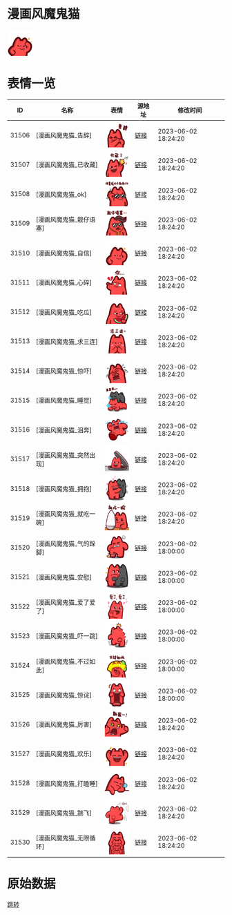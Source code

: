 # 漫画风魔鬼猫

<img src="./cover.png" height="60" alt="cover" />

# 表情一览

|ID|名称|表情|源地址|修改时间|
|----|----|----|----|----|
|31506|[漫画风魔鬼猫_告辞]|<img src="./pic/031506_%5B漫画风魔鬼猫_告辞%5D.png" height="60" alt="告辞"/>|[链接](https://i0.hdslb.com/bfs/garb/dc1341bdbc15bb2f63f4f37d912c5504955e5df8.png)|2023-06-02 18:24:20|
|31507|[漫画风魔鬼猫_已收藏]|<img src="./pic/031507_%5B漫画风魔鬼猫_已收藏%5D.png" height="60" alt="已收藏"/>|[链接](https://i0.hdslb.com/bfs/garb/4cbd793f149663d76fa6183384a69b5db268dd87.png)|2023-06-02 18:24:20|
|31508|[漫画风魔鬼猫_ok]|<img src="./pic/031508_%5B漫画风魔鬼猫_ok%5D.png" height="60" alt="ok"/>|[链接](https://i0.hdslb.com/bfs/garb/9dfae1dd6539790293302d32e724a47a7f154840.png)|2023-06-02 18:24:20|
|31509|[漫画风魔鬼猫_靓仔语塞]|<img src="./pic/031509_%5B漫画风魔鬼猫_靓仔语塞%5D.png" height="60" alt="靓仔语塞"/>|[链接](https://i0.hdslb.com/bfs/garb/53f5a228f7d559200cf228953f290f0103392c5a.png)|2023-06-02 18:24:20|
|31510|[漫画风魔鬼猫_自信]|<img src="./pic/031510_%5B漫画风魔鬼猫_自信%5D.png" height="60" alt="自信"/>|[链接](https://i0.hdslb.com/bfs/garb/39c6e555addb4f2c5a046b20045bf663d68e8c51.png)|2023-06-02 18:24:20|
|31511|[漫画风魔鬼猫_心碎]|<img src="./pic/031511_%5B漫画风魔鬼猫_心碎%5D.png" height="60" alt="心碎"/>|[链接](https://i0.hdslb.com/bfs/garb/611ef58d29c2da7cc917fcf7d3d612b90e986346.png)|2023-06-02 18:24:20|
|31512|[漫画风魔鬼猫_吃瓜]|<img src="./pic/031512_%5B漫画风魔鬼猫_吃瓜%5D.png" height="60" alt="吃瓜"/>|[链接](https://i0.hdslb.com/bfs/garb/d3adac90ea425fa66845a7a860b66b533832fd13.png)|2023-06-02 18:24:20|
|31513|[漫画风魔鬼猫_求三连]|<img src="./pic/031513_%5B漫画风魔鬼猫_求三连%5D.png" height="60" alt="求三连"/>|[链接](https://i0.hdslb.com/bfs/garb/a6de8146ecb2d0b3d2442f8beda65614a6b060e7.png)|2023-06-02 18:24:20|
|31514|[漫画风魔鬼猫_惊吓]|<img src="./pic/031514_%5B漫画风魔鬼猫_惊吓%5D.png" height="60" alt="惊吓"/>|[链接](https://i0.hdslb.com/bfs/garb/47a3c8af79769ceca902a726f8a5c710c024c584.png)|2023-06-02 18:24:20|
|31515|[漫画风魔鬼猫_睡觉]|<img src="./pic/031515_%5B漫画风魔鬼猫_睡觉%5D.png" height="60" alt="睡觉"/>|[链接](https://i0.hdslb.com/bfs/garb/085fd5815b2d1ba0175b33e2934218c23b5df7dd.png)|2023-06-02 18:24:20|
|31516|[漫画风魔鬼猫_泪奔]|<img src="./pic/031516_%5B漫画风魔鬼猫_泪奔%5D.png" height="60" alt="泪奔"/>|[链接](https://i0.hdslb.com/bfs/garb/4aed3218b3294525c7ee229b4ce5c1cb500a82ba.png)|2023-06-02 18:24:20|
|31517|[漫画风魔鬼猫_突然出现]|<img src="./pic/031517_%5B漫画风魔鬼猫_突然出现%5D.png" height="60" alt="突然出现"/>|[链接](https://i0.hdslb.com/bfs/garb/5fa0ff8ac00a5955032fc7c0589f9065ea03cd97.png)|2023-06-02 18:24:20|
|31518|[漫画风魔鬼猫_拥抱]|<img src="./pic/031518_%5B漫画风魔鬼猫_拥抱%5D.png" height="60" alt="拥抱"/>|[链接](https://i0.hdslb.com/bfs/garb/dc3edc1bbb5349e15e42422cfe741f987f59f60c.png)|2023-06-02 18:24:20|
|31519|[漫画风魔鬼猫_就吃一碗]|<img src="./pic/031519_%5B漫画风魔鬼猫_就吃一碗%5D.png" height="60" alt="就吃一碗"/>|[链接](https://i0.hdslb.com/bfs/garb/922c3628b67775c16813cc84bbe0869c767dca5b.png)|2023-06-02 18:24:20|
|31520|[漫画风魔鬼猫_气的跺脚]|<img src="./pic/031520_%5B漫画风魔鬼猫_气的跺脚%5D.png" height="60" alt="气的跺脚"/>|[链接](https://i0.hdslb.com/bfs/garb/a111e68b73f357f6ef10cc39928f1d4a744814bd.png)|2023-06-02 18:00:00|
|31521|[漫画风魔鬼猫_安慰]|<img src="./pic/031521_%5B漫画风魔鬼猫_安慰%5D.png" height="60" alt="安慰"/>|[链接](https://i0.hdslb.com/bfs/garb/e6deea79452bbe51752ce3bcbe34db89353e15ca.png)|2023-06-02 18:00:00|
|31522|[漫画风魔鬼猫_爱了爱了]|<img src="./pic/031522_%5B漫画风魔鬼猫_爱了爱了%5D.png" height="60" alt="爱了爱了"/>|[链接](https://i0.hdslb.com/bfs/garb/f786e10a00b95369379f12abc6b33060a54b1c95.png)|2023-06-02 18:00:00|
|31523|[漫画风魔鬼猫_吓一跳]|<img src="./pic/031523_%5B漫画风魔鬼猫_吓一跳%5D.png" height="60" alt="吓一跳"/>|[链接](https://i0.hdslb.com/bfs/garb/9f8ce7a4796e3b8bea183fa986677e99f8f79569.png)|2023-06-02 18:00:00|
|31524|[漫画风魔鬼猫_不过如此]|<img src="./pic/031524_%5B漫画风魔鬼猫_不过如此%5D.png" height="60" alt="不过如此"/>|[链接](https://i0.hdslb.com/bfs/garb/f9393fa1f39cd814d18befe1d15587afaf6ce929.png)|2023-06-02 18:00:00|
|31525|[漫画风魔鬼猫_惊诧]|<img src="./pic/031525_%5B漫画风魔鬼猫_惊诧%5D.png" height="60" alt="惊诧"/>|[链接](https://i0.hdslb.com/bfs/garb/67cd4b1e6e40c0de26a210ae75981ef22d2f6aa0.png)|2023-06-02 18:00:00|
|31526|[漫画风魔鬼猫_厉害]|<img src="./pic/031526_%5B漫画风魔鬼猫_厉害%5D.png" height="60" alt="厉害"/>|[链接](https://i0.hdslb.com/bfs/garb/8dbe8b12f2f3983ef83f737b20a8efbd3193bac9.png)|2023-06-02 18:24:20|
|31527|[漫画风魔鬼猫_欢乐]|<img src="./pic/031527_%5B漫画风魔鬼猫_欢乐%5D.png" height="60" alt="欢乐"/>|[链接](https://i0.hdslb.com/bfs/garb/b7e3f9c598b7b34d11c346c453b272ed73ff862b.png)|2023-06-02 18:24:20|
|31528|[漫画风魔鬼猫_打瞌睡]|<img src="./pic/031528_%5B漫画风魔鬼猫_打瞌睡%5D.png" height="60" alt="打瞌睡"/>|[链接](https://i0.hdslb.com/bfs/garb/04339cf0cbe8f5d0d1a36f28f965f44cfd137413.png)|2023-06-02 18:24:20|
|31529|[漫画风魔鬼猫_踹飞]|<img src="./pic/031529_%5B漫画风魔鬼猫_踹飞%5D.png" height="60" alt="踹飞"/>|[链接](https://i0.hdslb.com/bfs/garb/cce303ccc97da59aa8841e53d1e288f7b8033e89.png)|2023-06-02 18:24:20|
|31530|[漫画风魔鬼猫_无限循环]|<img src="./pic/031530_%5B漫画风魔鬼猫_无限循环%5D.png" height="60" alt="无限循环"/>|[链接](https://i0.hdslb.com/bfs/garb/57acfef4e44331324a96ef7d1ced8c5cb2bf7f9c.png)|2023-06-02 18:24:20|

# 原始数据

[跳转](./raw.json)

